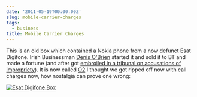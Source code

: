 ```yaml
---
date: '2011-05-19T00:00:00Z'
slug: mobile-carrier-charges
tags:
  - business
title: Mobile Carrier Charges
---
```


This is an old box which contained a Nokia phone from a now defunct Esat
Digifone. Irish Businessman [Denis O'Brien][DOB] started it and sold it to BT
and made a fortune (and after got [embroiled in a tribunal on accusations of
impropriety][Tribunal]). It is now called [O2][O2Net].I thought we got ripped
off now with call charges now, how nostalgia can prove one wrong:

<a href="http://farm6.static.flickr.com/5241/5269146304_9dc92e7f2e.jpg" title="I thought mobile phone carriers are rip offs now #blastfromthepast"><img src="/files/2011/05/esat.jpg" alt="Esat Digifone Box"/></a>

[DOB]: http://en.wikipedia.org/wiki/Denis_O%27Brien
[Tribunal]: http://en.wikipedia.org/wiki/Moriarty_Tribunal#Esat_Digifone
[O2Net]: http://en.wikipedia.org/wiki/O2_%28Ireland%29
